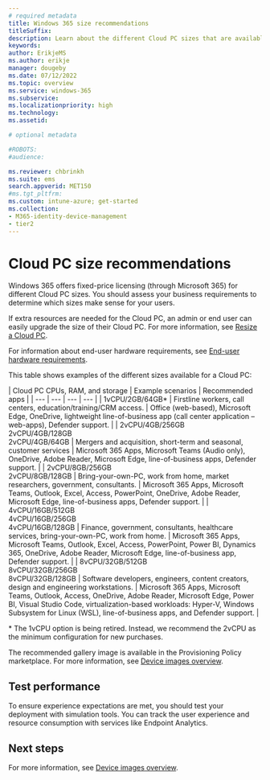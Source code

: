 ```yaml
---
# required metadata
title: Windows 365 size recommendations
titleSuffix:
description: Learn about the different Cloud PC sizes that are available with different SKUs in Windows 365.
keywords:
author: ErikjeMS  
ms.author: erikje
manager: dougeby
ms.date: 07/12/2022
ms.topic: overview
ms.service: windows-365
ms.subservice:
ms.localizationpriority: high
ms.technology:
ms.assetid: 

# optional metadata

#ROBOTS:
#audience:

ms.reviewer: chbrinkh
ms.suite: ems
search.appverid: MET150
#ms.tgt_pltfrm:
ms.custom: intune-azure; get-started
ms.collection:
- M365-identity-device-management
- tier2
---
```


# Cloud PC size recommendations

Windows 365 offers fixed-price licensing (through Microsoft 365) for different Cloud PC sizes. You should assess your business requirements to determine which sizes make sense for your users.  

If extra resources are needed for the Cloud PC, an admin or end user can easily upgrade the size of their Cloud PC. For more information, see [Resize a Cloud PC](resize-cloud-pc.md).  

For information about end-user hardware requirements, see [End-user hardware requirements](..\end-user-hardware-requirements.md).

This table shows examples of the different sizes available for a Cloud PC:

| Cloud PC CPUs, RAM, and storage | Example scenarios | Recommended apps |
| --- | --- | --- | --- |
| 1vCPU/2GB/64GB\* | Firstline workers, call centers, education/training/CRM access.  | Office (web-based), Microsoft Edge, OneDrive, lightweight line-of-business app (call center application – web-apps), Defender support. |
| 2vCPU/4GB/256GB<br>2vCPU/4GB/128GB<br>2vCPU/4GB/64GB  | Mergers and acquisition, short-term and seasonal, customer services  | Microsoft 365 Apps, Microsoft Teams (Audio only),  OneDrive, Adobe Reader, Microsoft Edge, line-of-business apps, Defender support. |
| 2vCPU/8GB/256GB<br>2vCPU/8GB/128GB | Bring-your-own-PC, work from home, market researchers, government, consultants. | Microsoft 365 Apps, Microsoft Teams, Outlook, Excel, Access, PowerPoint, OneDrive, Adobe Reader, Microsoft Edge, line-of-business apps, Defender support. |
| 4vCPU/16GB/512GB<br>4vCPU/16GB/256GB<br>4vCPU/16GB/128GB | Finance, government, consultants, healthcare services, bring-your-own-PC, work from home. | Microsoft 365 Apps, Microsoft Teams, Outlook, Excel, Access, PowerPoint, Power BI, Dynamics 365, OneDrive, Adobe Reader, Microsoft Edge, line-of-business app, Defender support. |
| 8vCPU/32GB/512GB<br>8vCPU/32GB/256GB<br>8vCPU/32GB/128GB | Software developers, engineers, content creators, design and engineering workstations. | Microsoft 365 Apps, Microsoft Teams, Outlook, Access, OneDrive, Adobe Reader, Microsoft Edge, Power BI, Visual Studio Code, virtualization-based workloads: Hyper-V, Windows Subsystem for Linux (WSL), line-of-business apps, and Defender support. |

\* The 1vCPU option is being retired. Instead, we recommend the 2vCPU as the minimum configuration for new purchases.

The recommended gallery image is available in the Provisioning Policy marketplace. For more information, see [Device images overview](device-images.md).

## Test performance  

To ensure experience expectations are met, you should test your deployment with simulation tools. You can track the user experience and resource consumption with services like Endpoint Analytics.

<!-- ########################## -->
## Next steps

For more information, see [Device images overview](device-images.md).
